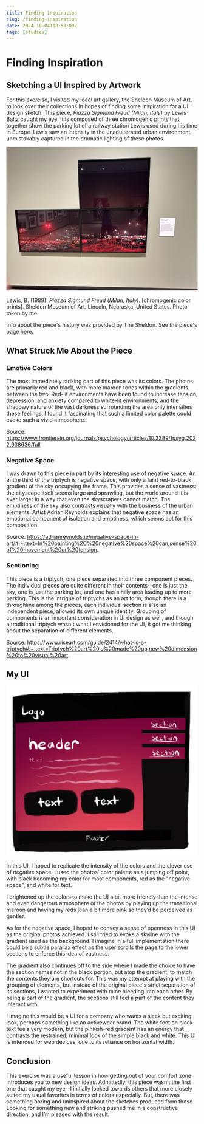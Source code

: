 ```yaml
---
title: Finding Inspiration
slug: /finding-inspiration
date: 2024-10-04T18:58:00Z
tags: [studies]
---
```


# Finding Inspiration
## Sketching a UI Inspired by Artwork


For this exercise, I visited my local art gallery, the Sheldon Museum of Art, to look over their collections in hopes of finding some inspiration for a UI design sketch. This piece, *Piazza Sigmund Freud (Milan, Italy)* by Lewis Baltz caught my eye. It is composed of three chromogenic prints that together show the parking lot of a railway station Lewis used during his time in Europe. Lewis saw an intensity in the unadulterated urban environment, unmistakably captured in the dramatic lighting of these photos.

![A snapshot of *Piazza Sigmund Freud (Milan, Italy)* taken in the gallery.](./images/sheldonImage.jpg)

Lewis, B. (1989). *Piazza Sigmund Freud (Milan, Italy)*. [chromogenic color prints]. Sheldon Museum of Art. Lincoln, Nebraska, United States. 
Photo taken by me.

Info about the piece's history was provided by The Sheldon. See the piece's page [here](https://emp-web-95.zetcom.ch/eMP/eMuseumPlus?service=ExternalInterface&module=collection&objectId=45100&viewType=detailView).

## What Struck Me About the Piece

### Emotive Colors ### 
The most immediately striking part of this piece was its colors. The photos are primarily red and black, with more maroon tones within the gradients between the two. Red-lit environments have been found to increase tension, depression, and anxiety compared to white-lit environments, and the shadowy nature of the vast darkness surrounding the area only intensifies these feelings. I found it fascinating that such a limited color palette could evoke such a vivid atmosphere. 

Source: https://www.frontiersin.org/journals/psychology/articles/10.3389/fpsyg.2022.938636/full


### Negative Space ###
I was drawn to this piece in part by its interesting use of negative space. An entire third of the triptych is negative space, with only a faint red-to-black gradient of the sky occupying the frame. This provides a sense of vastness: the cityscape itself seems large and sprawling, but the world around it is ever larger in a way that even the skyscrapers cannot match. The emptiness of the sky also contrasts visually with the business of the urban elements. Artist Adrian Reynolds explains that negative space has an emotional component of isolation and emptiness, which seems apt for this composition. 

Source: https://adrianreynolds.ie/negative-space-in-art/#:~:text=In%20painting%2C%20negative%20space%20can,sense%20of%20movement%20or%20tension.

### Sectioning ###
This piece is a triptych, one piece separated into three component pieces. The individual pieces are quite different in their contents--one is just the sky, one is just the parking lot, and one has a hilly area leading up to more parking. This is the intrigue of triptychs as an art form; though there is a throughline among the pieces, each individual section is also an independent piece, allowed its own unique identity. Grouping of components is an important consideration in UI design as well, and though a traditional triptych wasn't what I envisioned for the UI, it got me thinking about the separation of different elements.

Source: https://www.riseart.com/guide/2414/what-is-a-triptych#:~:text=Triptych%20art%20is%20made%20up,new%20dimension%20to%20visual%20art.


## My UI
![The UI created.](./images/findingInspirationUI.png)

In this UI, I hoped to replicate the intensity of the colors and the clever use of negative space. I used the photos’ color palette as a jumping off point, with black becoming my color for most components, red as the "negative space", and white for text. 

I brightened up the colors to make the UI a bit more friendly than the intense and even dangerous atmosphere of the photos by playing up the transitional maroon and having my reds lean a bit more pink so they’d be perceived as gentler. 

As for the negative space, I hoped to convey a sense of openness in this UI as the original photos achieved. I still tried to evoke a skyline with the gradient used as the background. I imagine in a full implementation there could be a subtle parallax effect as the user scrolls the page to the lower sections to enforce this idea of vastness. 

The gradient also continues off to the side where I made the choice to have the section names not in the black portion, but atop the gradient, to match the contents they are shortcuts for. This was my attempt at playing with the grouping of elements, but instead of the original piece's strict separation of its sections, I wanted to experiment with mine bleeding into each other. By being a part of the gradient, the sections still feel a part of the content they interact with.

I imagine this would be a UI for a company who wants a sleek but exciting look, perhaps something like an activewear brand. The white font on black text feels very modern, but the pinkish-red gradient has an energy that contrasts the restrained, minimal look of the simple black and white. This UI is intended for web devices, due to its reliance on horizontal width. 


## Conclusion
This exercise was a useful lesson in how getting out of your comfort zone introduces you to new design ideas. Admittedly, this piece wasn’t the first one that caught my eye--I initially looked towards others that more closely suited my usual favorites in terms of colors especially. But, there was something boring and uninspired about the sketches produced from those. Looking for something new and striking pushed me in a constructive direction, and I’m pleased with the result.